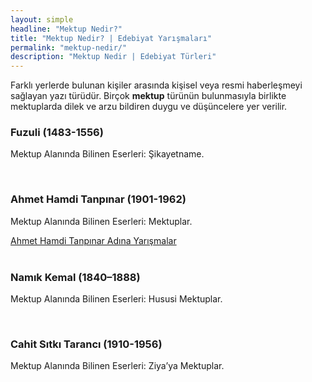 ```yaml
---
layout: simple
headline: "Mektup Nedir?"
title: "Mektup Nedir? | Edebiyat Yarışmaları"
permalink: "mektup-nedir/"
description: "Mektup Nedir | Edebiyat Türleri"
---
```


Farklı yerlerde bulunan kişiler arasında kişisel veya resmi haberleşmeyi sağlayan yazı türüdür. Birçok <strong>mektup</strong> türünün bulunmasıyla birlikte mektuplarda dilek ve arzu bildiren duygu ve düşüncelere yer verilir.
<h3>Fuzuli (1483-1556)</h3>
<p>Mektup Alanında Bilinen Eserleri: Şikayetname.</p><br>
<h3>Ahmet Hamdi Tanpınar (1901-1962)</h3>
<p>Mektup Alanında Bilinen Eserleri: Mektuplar.</p>
<a href='/ahmet-hamdi-tanpinar-yarismalari/'> Ahmet Hamdi Tanpınar Adına Yarışmalar </a><br><br>
<h3>Namık Kemal (1840–1888)</h3>
<p>Mektup Alanında Bilinen Eserleri: Hususi Mektuplar.</p><br>
<h3>Cahit Sıtkı Tarancı (1910-1956)</h3>
<p>Mektup Alanında Bilinen Eserleri: Ziya’ya Mektuplar.</p><br>
